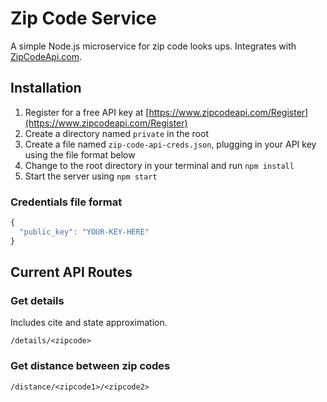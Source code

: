 # Zip Code Service

A simple Node.js microservice for zip code looks ups. Integrates with [ZipCodeApi.com](https://www.zipcodeapi.com/).

## Installation
1. Register for a free API key at [https://www.zipcodeapi.com/Register](https://www.zipcodeapi.com/Register)
2. Create a directory named `private` in the root
3. Create a file named `zip-code-api-creds.json`, plugging in your API key using the file format below 
4. Change to the root directory in your terminal and run `npm install`
5. Start the server using `npm start`  

### Credentials file format
```javascript
{
  "public_key": "YOUR-KEY-HERE"
}
```

## Current API Routes

### Get details

Includes cite and state approximation.

`/details/<zipcode>`

### Get distance between zip codes

`/distance/<zipcode1>/<zipcode2>`